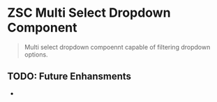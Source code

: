# ZSC Multi Select Dropdown Component
> Multi select dropdown compoennt capable of filtering dropdown options.

## TODO: Future Enhansments
- 